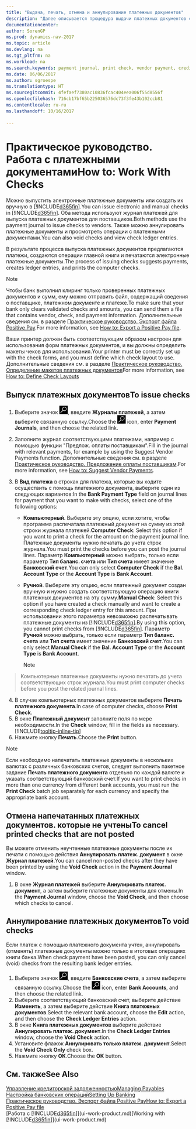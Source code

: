 ```yaml
---
title: "Выдача, печать, отмена и аннулирование платежных документов"
description: "Далее описывается процедура выдачи платежных документов с помощью журнала платежей, печать платежных документов и их аннулирование или просмотр операций книги платежей в Dynamics NAV."
documentationcenter: 
author: SorenGP
ms.prod: dynamics-nav-2017
ms.topic: article
ms.devlang: na
ms.tgt_pltfrm: na
ms.workload: na
ms.search.keywords: payment journal, print check, vendor payment, creditor, debt, balance due, AP
ms.date: 06/06/2017
ms.author: sgroespe
ms.translationtype: HT
ms.sourcegitcommit: 4fefaef7380ac10836fcac404eea006f55d8556f
ms.openlocfilehash: 716cb17bf65b225036576dc73f3fe43b102ccb81
ms.contentlocale: ru-ru
ms.lasthandoff: 10/16/2017

---
```

# <a name="how-to-work-with-checks"></a><span data-ttu-id="a0ab0-103">Практическое руководство. Работа с платежными документами</span><span class="sxs-lookup"><span data-stu-id="a0ab0-103">How to: Work With Checks</span></span>
<span data-ttu-id="a0ab0-104">Можно выпустить электронные платежные документы или создать их вручную в [!INCLUDE[d365fin](includes/d365fin_md.md)].</span><span class="sxs-lookup"><span data-stu-id="a0ab0-104">You can issue electronic and manual checks in [!INCLUDE[d365fin](includes/d365fin_md.md)].</span></span> <span data-ttu-id="a0ab0-105">Оба метода используют журнал платежей для выпуска платежных документов для поставщиков.</span><span class="sxs-lookup"><span data-stu-id="a0ab0-105">Both methods use the payment journal to issue checks to vendors.</span></span> <span data-ttu-id="a0ab0-106">Также можно аннулировать платежные документы и просмотреть операции с платежными документами.</span><span class="sxs-lookup"><span data-stu-id="a0ab0-106">You can also void checks and view check ledger entries.</span></span>

<span data-ttu-id="a0ab0-107">В результате процесса выпуска платежных документов предлагаются платежи, создаются операции главной книги и печатаются электронные платежные документы.</span><span class="sxs-lookup"><span data-stu-id="a0ab0-107">The process of issuing checks suggests payments, creates ledger entries, and prints the computer checks.</span></span>

> [!NOTE]  
>   <span data-ttu-id="a0ab0-108">Чтобы банк выполнил клиринг только проверенных платежных документов и сумм, ему можно отправить файл, содержащий сведения о поставщике, платежном документе и платеже.</span><span class="sxs-lookup"><span data-stu-id="a0ab0-108">To make sure that your bank only clears validated checks and amounts, you can send them a file that contains vendor, check, and payment information.</span></span> <span data-ttu-id="a0ab0-109">Дополнительные сведения см. в разделе [Практическое руководство. Экспорт файла Positive Pay](finance-how-positive-pay.md).</span><span class="sxs-lookup"><span data-stu-id="a0ab0-109">For more information, see [How to: Export a Positive Pay file](finance-how-positive-pay.md).</span></span>

<span data-ttu-id="a0ab0-110">Ваши принтер должен быть соответствующим образом настроен для использования форм платежных документов, и вы должны определить макеты чеков для использования.</span><span class="sxs-lookup"><span data-stu-id="a0ab0-110">Your printer must be correctly set up with the check forms, and you must define which check layout to use.</span></span> <span data-ttu-id="a0ab0-111">Дополнительные сведения см. в разделе [Практическое руководство. Определение макетов платежных документов](finance-how-define-check-layouts.md)</span><span class="sxs-lookup"><span data-stu-id="a0ab0-111">For more information, see [How to: Define Check Layouts](finance-how-define-check-layouts.md)</span></span>

## <a name="to-issue-checks"></a><span data-ttu-id="a0ab0-112">Выпуск платежных документов</span><span class="sxs-lookup"><span data-stu-id="a0ab0-112">To issue checks</span></span>
1. <span data-ttu-id="a0ab0-113">Выберите значок ![Поиск страницы или отчета](media/ui-search/search_small.png "Значок поиска страницы или отчета"), введите **Журналы платежей**, а затем выберите связанную ссылку.</span><span class="sxs-lookup"><span data-stu-id="a0ab0-113">Choose the ![Search for Page or Report](media/ui-search/search_small.png "Search for Page or Report icon") icon, enter **Payment Journals**, and then choose the related link.</span></span>
2. <span data-ttu-id="a0ab0-114">Заполните журнал соответствующими платежами, например с помощью функции "Предлож. оплаты поставщикам".</span><span class="sxs-lookup"><span data-stu-id="a0ab0-114">Fill in the journal with relevant payments, for example by using the Suggest Vendor Payments function.</span></span> <span data-ttu-id="a0ab0-115">Дополнительные сведения см. в разделе [Практическое руководство. Предложение оплаты поставщикам](payables-how-suggest-vendor-payments.md).</span><span class="sxs-lookup"><span data-stu-id="a0ab0-115">For more information, see [How to: Suggest Vendor Payments](payables-how-suggest-vendor-payments.md).</span></span>
3. <span data-ttu-id="a0ab0-116">В **Вид платежа** в строках для платежа, которые вы ходите осуществить с помощь платежного документа, выберите один из следующих вариантов:</span><span class="sxs-lookup"><span data-stu-id="a0ab0-116">In the **Bank Payment Type** field on journal lines for payment that you want to make with checks, select one of the following options:</span></span>

   * <span data-ttu-id="a0ab0-117">**Компьютерный**. Выберите эту опцию, если хотите, чтобы программа распечатала платежный документ на сумму из этой строки журнала платежей.</span><span class="sxs-lookup"><span data-stu-id="a0ab0-117">**Computer Check**: Select this option if you want to print a check for the amount on the payment journal line.</span></span> <span data-ttu-id="a0ab0-118">Платежные документы нужно печатать до учета строк журнала.</span><span class="sxs-lookup"><span data-stu-id="a0ab0-118">You must print the checks before you can post the journal lines.</span></span> <span data-ttu-id="a0ab0-119">Параметр **Компьютерный** можно выбрать, только если параметр **Тип баланс. счета** или **Тип счета** имеет значение **Банковский счет**.</span><span class="sxs-lookup"><span data-stu-id="a0ab0-119">You can only select **Computer Check** if the **Bal. Account Type** or the **Account Type** is **Bank Account**.</span></span>
   * <span data-ttu-id="a0ab0-120">**Ручной**. Выберите эту опцию, если платежный документ создан вручную и нужно создать соответствующую операцию книги платежных документов на эту сумму.</span><span class="sxs-lookup"><span data-stu-id="a0ab0-120">**Manual Check**: Select this option if you have created a check manually and want to create a corresponding check ledger entry for this amount.</span></span> <span data-ttu-id="a0ab0-121">При использовании этого параметра невозможно распечатывать платежные документы из [!INCLUDE[d365fin](includes/d365fin_md.md)].</span><span class="sxs-lookup"><span data-stu-id="a0ab0-121">By using this option, you cannot print checks from [!INCLUDE[d365fin](includes/d365fin_md.md)].</span></span> <span data-ttu-id="a0ab0-122">Параметр **Ручной** можно выбрать, только если параметр **Тип баланс. счета** или **Тип счета** имеет значение **Банковский счет**.</span><span class="sxs-lookup"><span data-stu-id="a0ab0-122">You can only select **Manual Check** if the **Bal. Account Type** or the **Account Type** is **Bank Account**.</span></span>

     > [!NOTE]  
>   <span data-ttu-id="a0ab0-123">Компьютерные платежные документы нужно печатать до учета соответствующих строк журнала.</span><span class="sxs-lookup"><span data-stu-id="a0ab0-123">You must print computer checks before you post the related journal lines.</span></span>
4. <span data-ttu-id="a0ab0-124">В случае компьютерных платежных документов выберите **Печать платежного документа**.</span><span class="sxs-lookup"><span data-stu-id="a0ab0-124">In case of computer checks, choose **Print Check**.</span></span>
5. <span data-ttu-id="a0ab0-125">В окне **Платежный документ** заполните поля по мере необходимости.</span><span class="sxs-lookup"><span data-stu-id="a0ab0-125">In the **Check** window, fill in the fields as necessary.</span></span> [!INCLUDE[tooltip-inline-tip](includes/tooltip-inline-tip_md.md)]
6. <span data-ttu-id="a0ab0-126">Нажмите кнопку **Печать**.</span><span class="sxs-lookup"><span data-stu-id="a0ab0-126">Choose the **Print** button.</span></span>

> [!NOTE]  
>   <span data-ttu-id="a0ab0-127">Если необходимо напечатать платежные документы в нескольких валютах с различных банковских счетов, следует выполнить пакетное задание **Печать платежного документа** отдельно по каждой валюте и указать соответствующий банковский счет.</span><span class="sxs-lookup"><span data-stu-id="a0ab0-127">If you want to print checks in more than one currency from different bank accounts, you must run the **Print Check** batch job separately for each currency and specify the appropriate bank account.</span></span>

## <a name="to-cancel-printed-checks-that-are-not-posted"></a><span data-ttu-id="a0ab0-128">Отмена напечатанных платежных документов. которые не учтены</span><span class="sxs-lookup"><span data-stu-id="a0ab0-128">To cancel printed checks that are not posted</span></span>
<span data-ttu-id="a0ab0-129">Вы можете отменить неучтенные платежные документы после их печати с помощью действия **Аннулировать платеж. документ** в окне **Журнал платежей**.</span><span class="sxs-lookup"><span data-stu-id="a0ab0-129">You can cancel non-posted checks after they have been printed by using the **Void Check** action in the **Payment Journal** window.</span></span>

1. <span data-ttu-id="a0ab0-130">В окне **Журнал платежей** выберите **Аннулировать платеж. документ**, а затем выберите платежные документы для отмены.</span><span class="sxs-lookup"><span data-stu-id="a0ab0-130">In the **Payment Journal** window, choose the **Void Check**, and then choose which checks to cancel.</span></span>

## <a name="to-void-checks"></a><span data-ttu-id="a0ab0-131">Аннулирование платежных документов</span><span class="sxs-lookup"><span data-stu-id="a0ab0-131">To void checks</span></span>
<span data-ttu-id="a0ab0-132">Если платеж с помощью платежного документа учтен, аннулировать (отменять) платежные документы можно только в итоговых операциях книги банка.</span><span class="sxs-lookup"><span data-stu-id="a0ab0-132">When check payment have been posted, you can only cancel (void) checks from the resulting bank ledger entries.</span></span>

1. <span data-ttu-id="a0ab0-133">Выберите значок ![Поиск страницы или отчета](media/ui-search/search_small.png "Значок поиска страницы или отчета"), введите **Банковские счета**, а затем выберите связанную ссылку.</span><span class="sxs-lookup"><span data-stu-id="a0ab0-133">Choose the ![Search for Page or Report](media/ui-search/search_small.png "Search for Page or Report icon") icon, enter **Bank Accounts**, and then choose the related link.</span></span>
2. <span data-ttu-id="a0ab0-134">Выберите соответствующий банковский счет, выберите действие **Изменить**, а затем выберите действие **Книга платежных документов**.</span><span class="sxs-lookup"><span data-stu-id="a0ab0-134">Select the relevant bank account, choose the **Edit** action, and then choose the **Check Ledger Entries** action.</span></span>
3. <span data-ttu-id="a0ab0-135">В окне **Книга платежных документов** выберите действие **Аннулировать платеж. документ**.</span><span class="sxs-lookup"><span data-stu-id="a0ab0-135">In the **Check Ledger Entries** window, choose the **Void Check** action.</span></span>
4. <span data-ttu-id="a0ab0-136">Установите флажок **Аннулировать только платеж. документ**.</span><span class="sxs-lookup"><span data-stu-id="a0ab0-136">Select the **Void Check Only** check box.</span></span>
5. <span data-ttu-id="a0ab0-137">Нажмите кнопку **ОК**.</span><span class="sxs-lookup"><span data-stu-id="a0ab0-137">Choose the **OK** button.</span></span>

## <a name="see-also"></a><span data-ttu-id="a0ab0-138">См. также</span><span class="sxs-lookup"><span data-stu-id="a0ab0-138">See Also</span></span>
[<span data-ttu-id="a0ab0-139">Управление кредиторской задолженностью</span><span class="sxs-lookup"><span data-stu-id="a0ab0-139">Managing Payables</span></span>](payables-manage-payables.md)  
[<span data-ttu-id="a0ab0-140">Настройка банковских операций</span><span class="sxs-lookup"><span data-stu-id="a0ab0-140">Setting Up Banking</span></span>](bank-setup-banking.md)  
[<span data-ttu-id="a0ab0-141">Практическое руководство. Экспорт файла Positive Pay</span><span class="sxs-lookup"><span data-stu-id="a0ab0-141">How to: Export a Positive Pay file</span></span>](finance-how-positive-pay.md)  
<span data-ttu-id="a0ab0-142">[Работа с [!INCLUDE[d365fin](includes/d365fin_md.md)]](ui-work-product.md)</span><span class="sxs-lookup"><span data-stu-id="a0ab0-142">[Working with [!INCLUDE[d365fin](includes/d365fin_md.md)]](ui-work-product.md)</span></span>  

